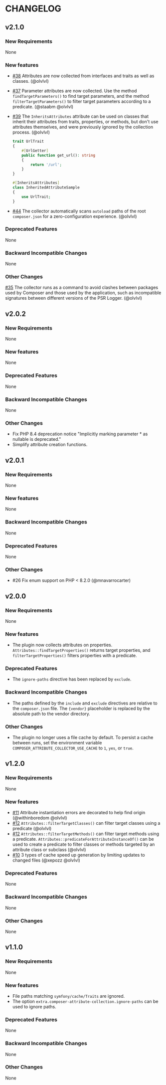 # CHANGELOG

## v2.1.0

### New Requirements

None

### New features

- [#38](https://github.com/olvlvl/composer-attribute-collector/pull/38) Attributes are now collected from interfaces and traits as well as classes. (@olvlvl)

- [#37](https://github.com/olvlvl/composer-attribute-collector/pull/37) Parameter attributes are now collected. Use the method `findTargetParameters()` to find target parameters, and the method `filterTargetParameters()` to filter target parameters according to a predicate. (@staabm @olvlvl)

- [#39](https://github.com/olvlvl/composer-attribute-collector/pull/39) The `InheritsAttributes` attribute can be used on classes that inherit their attributes from traits, properties, or methods, but don't use attributes themselves, and were previously ignored by the collection process. (@olvlvl)

    ```php
    trait UrlTrait
    {
        #[UrlGetter]
        public function get_url(): string
        {
            return '/url';
        }
    }

    #[InheritsAttributes]
    class InheritedAttributeSample
    {
        use UrlTrait;
    }
    ```

- [#44](https://github.com/olvlvl/composer-attribute-collector/pull/44) The collector automatically scans `autoload` paths of the root `composer.json` for a zero-configuration experience. (@olvlvl)

### Deprecated Features

None

### Backward Incompatible Changes

None

### Other Changes

[#35](https://github.com/olvlvl/composer-attribute-collector/pull/35) The collector runs as a command to avoid clashes between packages used by Composer and those used by the application, such as incompatible signatures between different versions of the PSR Logger. (@olvlvl)



## v2.0.2

### New Requirements

None

### New features

None

### Deprecated Features

None

### Backward Incompatible Changes

None

### Other Changes

- Fix PHP 8.4 deprecation notice "Implicitly marking parameter * as nullable is deprecated."
- Simplify attribute creation functions.



## v2.0.1

### New Requirements

None

### New features

None

### Backward Incompatible Changes

None

### Deprecated Features

None

### Other Changes

- #26 Fix enum support on PHP < 8.2.0 (@mnavarrocarter)



## v2.0.0

### New Requirements

None

### New features

- The plugin now collects attributes on properties. `Attributes::findTargetProperties()` returns target properties, and `filterTargetProperties()` filters properties with a predicate.

### Deprecated Features

- The `ignore-paths` directive has been replaced by `exclude`.

### Backward Incompatible Changes

- The paths defined by the `include` and `exclude` directives are relative to the `composer.json` file. The `{vendor}` placeholder is replaced by the absolute path to the vendor directory.

### Other Changes

- The plugin no longer uses a file cache by default. To persist a cache between runs, set the environment variable `COMPOSER_ATTRIBUTE_COLLECTOR_USE_CACHE` to `1`, `yes`, or `true`.



## v1.2.0

### New Requirements

None

### New features

- [#11](https://github.com/olvlvl/composer-attribute-collector/pull/11) Attribute instantiation errors are decorated to help find origin (@withinboredom @olvlvl)
- [#12](https://github.com/olvlvl/composer-attribute-collector/pull/12) `Attributes::filterTargetClasses()` can filter target classes using a predicate (@olvlvl)
- [#12](https://github.com/olvlvl/composer-attribute-collector/pull/12) `Attributes::filterTargetMethods()` can filter target methods using a predicate. `Attributes::predicateForAttributeInstanceOf()` can be used to create a predicate to filter classes or methods targeted by an attribute class or subclass (@olvlvl)
- [#10](https://github.com/olvlvl/composer-attribute-collector/pull/10) 3 types of cache speed up generation by limiting updates to changed files (@xepozz @olvlvl)

### Deprecated Features

None

### Backward Incompatible Changes

None

### Other Changes

None



## v1.1.0

### New Requirements

None

### New features

- File paths matching `symfony/cache/Traits` are ignored.
- The option `extra.composer-attribute-collection.ignore-paths` can be used to ignore paths.

### Deprecated Features

None

### Backward Incompatible Changes

None

### Other Changes

None

<!--

## vX.x to vX.x

### New Requirements

None

### New features

None

### Deprecated Features

None

### Backward Incompatible Changes

None

### Other Changes

None

-->
